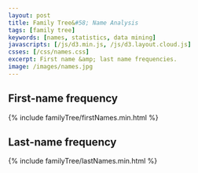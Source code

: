 ```yaml
---
layout: post
title: Family Tree&#58; Name Analysis
tags: [family tree]
keywords: [names, statistics, data mining]
javascripts: [/js/d3.min.js, /js/d3.layout.cloud.js]
csses: [/css/names.css]
excerpt: First name &amp; last name frequencies.
image: /images/names.jpg
---
```


## First-name frequency

{% include familyTree/firstNames.min.html %}

## Last-name frequency

{% include familyTree/lastNames.min.html %}
